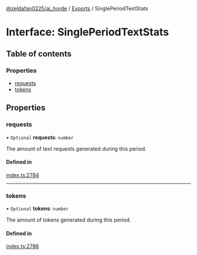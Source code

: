 [@zeldafan0225/ai_horde](../README.md) / [Exports](../modules.md) / SinglePeriodTextStats

# Interface: SinglePeriodTextStats

## Table of contents

### Properties

- [requests](SinglePeriodTextStats.md#requests)
- [tokens](SinglePeriodTextStats.md#tokens)

## Properties

### requests

• `Optional` **requests**: `number`

The amount of text requests generated during this period.

#### Defined in

[index.ts:2784](https://github.com/ZeldaFan0225/ai_horde/blob/90eaabf/index.ts#L2784)

___

### tokens

• `Optional` **tokens**: `number`

The amount of tokens generated during this period.

#### Defined in

[index.ts:2786](https://github.com/ZeldaFan0225/ai_horde/blob/90eaabf/index.ts#L2786)
